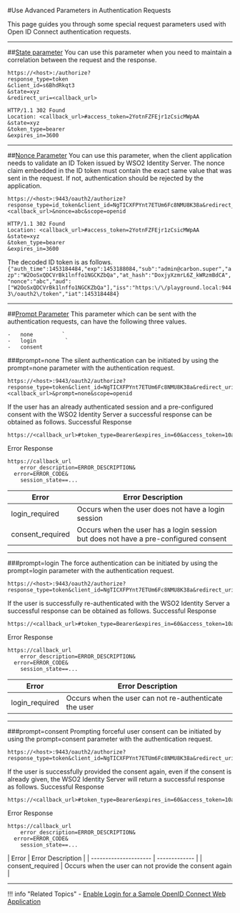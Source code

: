 #Use Advanced Parameters in Authentication Requests

This page guides you through some special request parameters used with Open ID Connect authentication requests.

 ----
 
##[State parameter](../../../concepts/traditional-authentication-request)
You can use this parameter when you need to maintain a correlation between the request and the response.

```tab="Sample Request"
https://<host>:/authorize?
response_type=token
&client_id=s6BhdRkqt3
&state=xyz
&redirect_uri=<callback_url>
```

```tab="Sample Response"
HTTP/1.1 302 Found
Location: <callback_url>#access_token=2YotnFZFEjr1zCsicMWpAA
&state=xyz
&token_type=bearer
&expires_in=3600
```
 ----
 
##[Nonce Parameter](../../authentication/concepts/traditional-authentication-request)
You can use this parameter, when the client application needs to validate an ID Token issued by WSO2 Identity Server.
The nonce claim embedded in the ID token must contain the exact same value that was sent in the request. 
If not, authentication should be rejected by the application.

```tab="Sample Request"
https://<host>:9443/oauth2/authorize?response_type=id_token&client_id=NgTICXFPYnt7ETUm6Fc8NMU8K38a&redirect_uri=<callback_url>&nonce=abc&scope=openid
```

```tab="Sample Response"
HTTP/1.1 302 Found
Location: <callback_url>#access_token=2YotnFZFEjr1zCsicMWpAA
&state=xyz
&token_type=bearer
&expires_in=3600
```

The decoded ID token is as follows.
```{"auth_time":1453184484,"exp":1453188084,"sub":"admin@carbon.super","azp":"W2OoSxQDCVrBk1lnffo1NGCKZbQa","at_hash":"DoxjyXzmrL6Z_kWRzmBdCA","nonce":"abc","aud":["W2OoSxQDCVrBk1lnffo1NGCKZbQa"],"iss":"https:\/\/playground.local:9443\/oauth2\/token","iat":1453184484}```

 ----
 
##[Prompt Parameter](../../authentication/concepts/traditional-authentication-request)
This parameter which can be sent with the authentication requests, can have the following three values.
    
    -   none         `
    -   login         `
    -   consent
    
###prompt=none
The silent authentication can be initiated by using the prompt=none parameter with the authentication request.

```tab="Sample Request"
https://<host>:9443/oauth2/authorize?response_type=token&client_id=NgTICXFPYnt7ETUm6Fc8NMU8K38a&redirect_uri=<callback_url>&prompt=none&scope=openid
```

If the user has an already authenticated session and a pre-configured consent with the WSO2 Identity Server a successful response can be obtained as follows.
Successful Response

```tab="Sample Response"
https://<callback_url>#token_type=Bearer&expires_in=60&access_token=10a361a99aa4bd6e0aa79c6ea7bcdb66
```

Error Response

```tab="Sample Response"
https://callback_url
    error_description=ERROR_DESCRIPTION&
  error=ERROR_CODE&
    session_state==...
```
    
   | Error                 | Error Description         | 
   | --------------------- | ------------- | 
   | login_required | Occurs when the user does not have a login session  |                            
   | consent_required           | Occurs when the user has a login session but does not have a pre-configured consent  |                              
   
----


###prompt=login
The force authentication can be initiated by using the prompt=login parameter with the authentication request.

```tab="Sample Request"
https://<host>:9443/oauth2/authorize?response_type=token&client_id=NgTICXFPYnt7ETUm6Fc8NMU8K38a&redirect_uri=http://localhost:8080/playground2/oauth2client&prompt=none&scope=openid
```

If the user is successfully re-authenticated with the WSO2 Identity Server a successful  response can be obtained as follows.
Successful Response

```tab="Sample Response"
https://<callback_url>#token_type=Bearer&expires_in=60&access_token=10a361a99aa4bd6e0aa79c6ea7bcdb66
```

Error Response

```tab="Sample Response"
https://callback_url
    error_description=ERROR_DESCRIPTION&
  error=ERROR_CODE&
    session_state==...
```

| Error                 | Error Description         | 
   | --------------------- | ------------- | 
   | login_required | Occurs when the user can not re-authenticate the user  |                            
   
   ----
   
###prompt=consent
 Prompting forceful user consent can be initiated by using the prompt=consent parameter with the authentication request.
 
 ```tab="Sample Request"
 https://<host>:9443/oauth2/authorize?response_type=token&client_id=NgTICXFPYnt7ETUm6Fc8NMU8K38a&redirect_uri=http://localhost:8080/playground2/oauth2client&prompt=consent&scope=openid&access_token=10a361a99aa4bd6e0aa79c6ea7bcdb66

 ```
 
 If the user is successfully provided the consent again, even if the consent is already given,  the WSO2 Identity Server will return a successful  response as follows.
Successful Response
 
 ```tab="Sample Response"
 https://<callback_url>#token_type=Bearer&expires_in=60&access_token=10a361a99aa4bd6e0aa79c6ea7bcdb66
 ```
 
Error Response
 
 ```tab="Sample Response"
 https://callback_url
     error_description=ERROR_DESCRIPTION&
   error=ERROR_CODE&
     session_state==...
 ```
 
 | Error                 | Error Description         | 
    | --------------------- | ------------- | 
    | consent_required | Occurs when the user can not provide the consent again  | 
    
   ----
     
!!! info "Related Topics"
     - [Enable Login for a Sample OpenID Connect Web Application](../../../concepts/authentication/traditional-authentication-request)